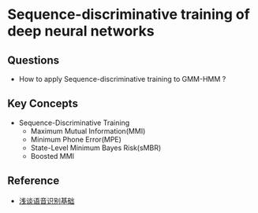 # Sequence-discriminative training of deep neural networks
## Questions
- How to apply Sequence-discriminative training to GMM-HMM ?
## Key Concepts
- Sequence-Discriminative Training
    - Maximum Mutual Information(MMI)
    - Minimum Phone Error(MPE)
    - State-Level Minimum Bayes Risk(sMBR)
    - Boosted MMI
## Reference
- [浅谈语音识别基础][1]

[1]:https://www.jianshu.com/p/a0e01b682e8a